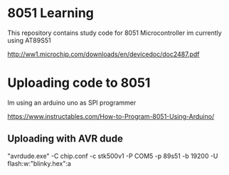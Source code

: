 # 8051 Learning

This repository contains study code for 8051 Microcontroller im currently using AT89S51 

http://ww1.microchip.com/downloads/en/devicedoc/doc2487.pdf

# Uploading code to 8051

Im using an arduino uno as SPI programmer 

https://www.instructables.com/How-to-Program-8051-Using-Arduino/


## Uploading with AVR dude 

"avrdude.exe" -C chip.conf -c stk500v1 -P COM5 -p 89s51 -b 19200 -U flash:w:"blinky.hex":a


